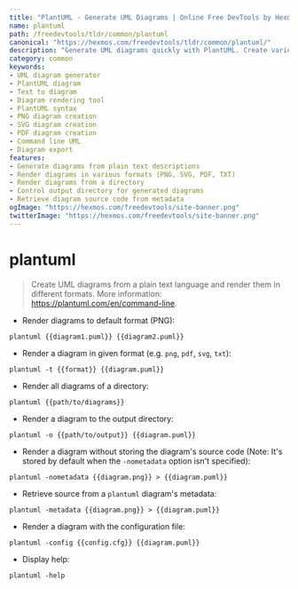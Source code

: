 ```yaml
---
title: "PlantUML - Generate UML Diagrams | Online Free DevTools by Hexmos"
name: plantuml
path: /freedevtools/tldr/common/plantuml
canonical: "https://hexmos.com/freedevtools/tldr/common/plantuml/"
description: "Generate UML diagrams quickly with PlantUML. Create various diagram types from text descriptions and export to PNG, SVG, or PDF. Free online tool, no registration required."
category: common
keywords:
- UML diagram generator
- PlantUML diagram
- Text to diagram
- Diagram rendering tool
- PlantUML syntax
- PNG diagram creation
- SVG diagram creation
- PDF diagram creation
- Command line UML
- Diagram export
features:
- Generate diagrams from plain text descriptions
- Render diagrams in various formats (PNG, SVG, PDF, TXT)
- Render diagrams from a directory
- Control output directory for generated diagrams
- Retrieve diagram source code from metadata
ogImage: "https://hexmos.com/freedevtools/site-banner.png"
twitterImage: "https://hexmos.com/freedevtools/site-banner.png"
---
```


# plantuml

> Create UML diagrams from a plain text language and render them in different formats.
> More information: <https://plantuml.com/en/command-line>.

- Render diagrams to default format (PNG):

`plantuml {{diagram1.puml}} {{diagram2.puml}}`

- Render a diagram in given format (e.g. `png`, `pdf`, `svg`, `txt`):

`plantuml -t {{format}} {{diagram.puml}}`

- Render all diagrams of a directory:

`plantuml {{path/to/diagrams}}`

- Render a diagram to the output directory:

`plantuml -o {{path/to/output}} {{diagram.puml}}`

- Render a diagram without storing the diagram's source code (Note: It's stored by default when the `-nometadata` option isn't specified):

`plantuml -nometadata {{diagram.png}} > {{diagram.puml}}`

- Retrieve source from a `plantuml` diagram's metadata:

`plantuml -metadata {{diagram.png}} > {{diagram.puml}}`

- Render a diagram with the configuration file:

`plantuml -config {{config.cfg}} {{diagram.puml}}`

- Display help:

`plantuml -help`
